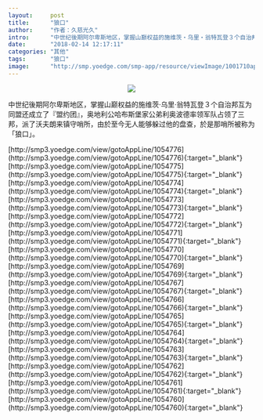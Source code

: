 ```yaml
---
layout:     post
title:      "狼口"
author:     "作者：久慈光久"
intro:      "中世纪後期阿尔卑斯地区，掌握山巅权益的施维茨‧乌里‧翁特瓦登３个自治邦互为同盟还成立了『盟约团』，奥地利公哈布斯堡家公弟利奥波德率领军队占领了三邦，派了沃夫朗来镇守哨所，由於至今无人能够躲过他的盘查，於是那哨所被称为「狼口」。"
date:       "2018-02-14 12:17:11"
categories: "其他"
tags:       "狼口"
image:      "http://smp.yoedge.com/smp-app/resource/viewImage/1001710appline.png"
---
```

<div style="text-align: center">
<p><img src="http://smp.yoedge.com/smp-app/resource/viewImage/1001710appline.png"/></p>
</div>
<p class="post-meta">
<span>中世纪後期阿尔卑斯地区，掌握山巅权益的施维茨‧乌里‧翁特瓦登３个自治邦互为同盟还成立了『盟约团』，奥地利公哈布斯堡家公弟利奥波德率领军队占领了三邦，派了沃夫朗来镇守哨所，由於至今无人能够躲过他的盘查，於是那哨所被称为「狼口」。</span>
</p>
[http://smp3.yoedge.com/view/gotoAppLine/1054776](http://smp3.yoedge.com/view/gotoAppLine/1054776){:target="_blank"}
[http://smp3.yoedge.com/view/gotoAppLine/1054775](http://smp3.yoedge.com/view/gotoAppLine/1054775){:target="_blank"}
[http://smp3.yoedge.com/view/gotoAppLine/1054774](http://smp3.yoedge.com/view/gotoAppLine/1054774){:target="_blank"}
[http://smp3.yoedge.com/view/gotoAppLine/1054773](http://smp3.yoedge.com/view/gotoAppLine/1054773){:target="_blank"}
[http://smp3.yoedge.com/view/gotoAppLine/1054772](http://smp3.yoedge.com/view/gotoAppLine/1054772){:target="_blank"}
[http://smp3.yoedge.com/view/gotoAppLine/1054771](http://smp3.yoedge.com/view/gotoAppLine/1054771){:target="_blank"}
[http://smp3.yoedge.com/view/gotoAppLine/1054770](http://smp3.yoedge.com/view/gotoAppLine/1054770){:target="_blank"}
[http://smp3.yoedge.com/view/gotoAppLine/1054769](http://smp3.yoedge.com/view/gotoAppLine/1054769){:target="_blank"}
[http://smp3.yoedge.com/view/gotoAppLine/1054767](http://smp3.yoedge.com/view/gotoAppLine/1054767){:target="_blank"}
[http://smp3.yoedge.com/view/gotoAppLine/1054766](http://smp3.yoedge.com/view/gotoAppLine/1054766){:target="_blank"}
[http://smp3.yoedge.com/view/gotoAppLine/1054765](http://smp3.yoedge.com/view/gotoAppLine/1054765){:target="_blank"}
[http://smp3.yoedge.com/view/gotoAppLine/1054764](http://smp3.yoedge.com/view/gotoAppLine/1054764){:target="_blank"}
[http://smp3.yoedge.com/view/gotoAppLine/1054763](http://smp3.yoedge.com/view/gotoAppLine/1054763){:target="_blank"}
[http://smp3.yoedge.com/view/gotoAppLine/1054762](http://smp3.yoedge.com/view/gotoAppLine/1054762){:target="_blank"}
[http://smp3.yoedge.com/view/gotoAppLine/1054761](http://smp3.yoedge.com/view/gotoAppLine/1054761){:target="_blank"}
[http://smp3.yoedge.com/view/gotoAppLine/1054760](http://smp3.yoedge.com/view/gotoAppLine/1054760){:target="_blank"}


